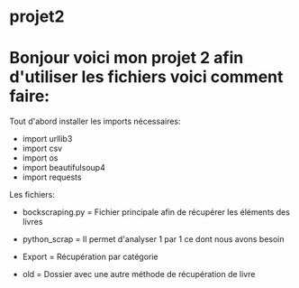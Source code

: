 # projet2
 
# Bonjour voici mon projet 2 afin d'utiliser les fichiers voici comment faire:

Tout d'abord installer les imports nécessaires: 


- import urllib3
- import csv
- import os 
- import beautifulsoup4
- import requests

Les fichiers: 

- bockscraping.py = Fichier principale afin de récupérer les éléments des livres 

- python_scrap = Il permet d'analyser 1 par 1 ce dont nous avons besoin

- Export = Récupération par catégorie 

- old = Dossier avec une autre méthode de récupération de livre
